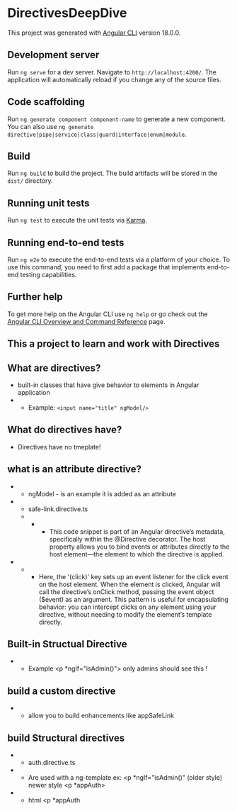 # DirectivesDeepDive

This project was generated with [Angular CLI](https://github.com/angular/angular-cli) version 18.0.0.

## Development server

Run `ng serve` for a dev server. Navigate to `http://localhost:4200/`. The application will automatically reload if you change any of the source files.

## Code scaffolding

Run `ng generate component component-name` to generate a new component. You can also use `ng generate directive|pipe|service|class|guard|interface|enum|module`.

## Build

Run `ng build` to build the project. The build artifacts will be stored in the `dist/` directory.

## Running unit tests

Run `ng test` to execute the unit tests via [Karma](https://karma-runner.github.io).

## Running end-to-end tests

Run `ng e2e` to execute the end-to-end tests via a platform of your choice. To use this command, you need to first add a package that implements end-to-end testing capabilities.

## Further help

To get more help on the Angular CLI use `ng help` or go check out the [Angular CLI Overview and Command Reference](https://angular.io/cli) page.



## This a project to learn and work with Directives

## What are directives?
- built-in classes that have give behavior to elements in Angular  application
- - Example: 
```<input name="title" ngModel/>```
## What do directives have?
- Directives have no tmeplate!

## what is an attribute directive?
- - ngModel - is an example it is added as an attribute 

- - safe-link.directive.ts
  - - - This code snippet is part of an Angular directive’s metadata, specifically within the @Directive decorator. The host property allows you to bind events or attributes directly to the   host element—the element to which the directive is applied.

 - - - Here, the '(click)' key sets up an event listener for the click event on the host element. When the element is clicked, Angular will call the directive’s onClick method, passing the    event object ($event) as an argument. This pattern is useful for encapsulating behavior: you can intercept clicks on any element using your directive, without needing to modify the element’s template directly.

## Built-in Structual Directive
- - Example <p *ngIf="isAdmin()"> only admins should see this ! </p> 


## build a custom directive
- - allow you to build enhancements like appSafeLink

## build Structural directives
- - auth.directive.ts 
- - Are used with a ng-template ex: <p *ngIf="isAdmin()" (older style)  
    newer style <p *appAuth>
- - html <p *appAuth
